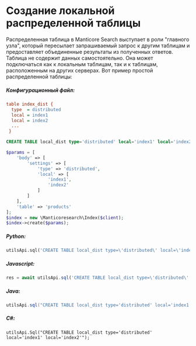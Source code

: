# Создание локальной распределенной таблицы

<!-- example local_dist -->

Распределенная таблица в Manticore Search выступает в роли "главного узла", который пересылает запрашиваемый запрос к другим таблицам и предоставляет объединенные результаты из полученных ответов. Таблица не содержит данных самостоятельно. Она может подключаться как к локальным таблицам, так и к таблицам, расположенным на других серверах. Вот пример простой распределенной таблицы:

<!-- intro -->
##### Конфигурационный файл:

<!-- request Configuration file -->
```ini
table index_dist {
  type  = distributed
  local = index1
  local = index2
  ...
 }
```

<!-- request RT mode -->
```sql
CREATE TABLE local_dist type='distributed' local='index1' local='index2';
```


<!-- request PHP -->

```php
$params = [
    'body' => [
        'settings' => [
            'type' => 'distributed',
            'local' => [
                'index1',
                'index2'
            ]
        ]
    ],
    'table' => 'products'
];
$index = new \Manticoresearch\Index($client);
$index->create($params);
```
<!-- intro -->
##### Python:

<!-- request Python -->

```python
utilsApi.sql('CREATE TABLE local_dist type=\'distributed\' local=\'index1\' local=\'index2\'')
```
<!-- intro -->
##### Javascript:

<!-- request javascript -->

```javascript
res = await utilsApi.sql('CREATE TABLE local_dist type=\'distributed\' local=\'index1\' local=\'index2\'');
```

<!-- intro -->
##### Java:
<!-- request Java -->
```java
utilsApi.sql("CREATE TABLE local_dist type='distributed' local='index1' local='index2'");
```

<!-- intro -->
##### C#:
<!-- request C# -->
```clike
utilsApi.Sql("CREATE TABLE local_dist type='distributed' local='index1' local='index2'");
```

<!-- end -->
<!-- proofread -->
